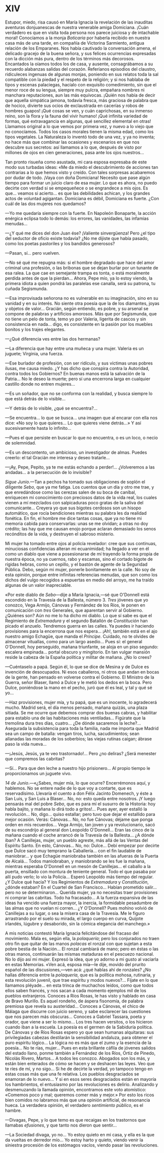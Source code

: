 # XIV

Estupor, miedo, risa causó en María Ignacia la revelación de las inauditas
aventuras donjuanescas de nuestra venerable amiga Domiciana. ¡Cuán verdadero es
que en visita toda persona nos parece juiciosa y de intachable moral!
Conocíamos a la monja *Boticaria* por haberla recibido en nuestra casa más de
una tarde, en compañía de Victorina Sarmiento, antigua relación de los
Emparanes. Nos había cautivado la conversación amena, el delicado gracejo de la
buena señora, y sus felices ocurrencias expresadas con la dicción más pura,
dentro de los términos más decorosos. Encantados la oíamos todos los de casa,
y ausente, consagrábamos a su recuerdo alabanzas salidas del corazón.
Referíanos episodios del claustro, ridiculeces ingenuas de algunas monjas,
poniendo en sus relatos toda la sal compatible con la piedad y el respeto de la
religión; y si nos hablaba de tipos y escenas palaciegas, hacíalo con exquisito
comedimiento, sin que el menor roce de su lengua, siempre muy pulcra, empañara
nombres ni manchara reputaciones, aun las más equívocas. ¡Quién nos había de
decir que aquella simpática jamona, todavía fresca, más graciosa de palabra que
de hocico, divierte sus ocios de exclaustrada en cacerías y robos de hombres
guapos! ¡Qué cosas se ven, y cuán caprichosas, en su inmenso reino, son la
flora y la fauna del vivir humano! ¡Qué infinita variedad de formas, qué
extravagancia en algunas, qué sencillez elemental en otras! Llamamos original
a lo que vemos por primera vez, y nuevo a lo viejo que no conocíamos. Todos los
casos morales tienen la misma edad, como los tipos vegetales. La Naturaleza lo
inventó todo de una vez, y ya no inventa; no hace más que combinar las
ocasiones y escenarios en que nos descubre sus secretos: así llamamos a lo que,
después de visto por millones de ojos en cien generaciones, pasa ante los ojos
nuestros...

Tan pronto risueña como asustada, mi cara esposa expresaba de este modo sus
turbadas ideas: «Me da miedo el descubrimiento de acciones tan contrarias a lo
que hemos visto y creído. Con tales sorpresas acabaremos por dudar de todo.
¡Vaya con doña Domiciana! Necesito que pase algún tiempo para formar un juicio
claro de esa mujer. Lo que es ahora, no puedo decirte con verdad si se
empequeñece o se engrandece a mis ojos. Es que... veamos si acierto... es que
las debilidades achican, y los grandes actos de voluntad agigantan. Domiciana
es débil, Domiciana es fuerte. ¿Con cuál de las dos mujeres nos quedamos?

—Yo me quedaría siempre con la fuerte. En Napoleón Bonaparte, la acción
enérgica eclipsa todo lo demás: los errores, las vanidades, las infamias
menudas...

—¿Y qué me dices del don Juan ése? ¡Valiente sinvergüenza! Pero ¿el tipo del
seductor de oficio existe todavía? ¿No me dijiste que había pasado, como los
poetas pastoriles y los bandidos generosos?

—Pasan, sí... pero vuelven.

—No sé qué me repugna más: si el hombre degradado que hace del amor criminal
una profesión, o las bribonas que se dejan burlar por un tunante de esa ralea.
La que cae en semejante trampa es tonta, o está moralmente perdida antes de que
la pierdan... Ahora, Pepe mío, ya lo estoy viendo, la primera idiota a quien
pondrá las paralelas ese canalla, será su patrona, tu cuñada Segismunda.

—Esa improvisada señorona no es vulnerable en su imaginación, sino en su
vanidad y en su interés. No siente otra poesía que la de los diamantes, joyas
y objetos de valor... Gracián, según entiendo, es pobre, y su arsenal se
compone de palabras y artificios amorosos. Más que por Segismunda, que no tiene
un pelo de tonta, temo yo por Valeria, ligerita de cascos y sin consistencia en
nada... digo, es consistente en la pasión por los muebles bonitos y los trajes
elegantes.

—¿Qué diferencia ves entre las dos hermanas?

—La diferencia que hay entre una muñeca y una mujer. Valeria es un juguete;
Virginia, una fuerza.

—Ese burlador de profesión, con ser ridículo, y sus víctimas unas pobres
ilusas, me causa miedo. ¿Y has dicho que conspira contra la Autoridad, contra
todos los Gobiernos? En buenas manos está la salvación de la Patria... No le
deseo la muerte; pero sí una encerrona larga en cualquier castillo donde no
entren mujeres...

—Es un soñador, que no se conforma con la realidad, y busca siempre lo que está
detrás de lo visible...

—Y detrás de lo visible, ¿qué se encuentra?...

—Se encuentra... lo que se busca... una imagen que al encarar con ella nos
dice: «No soy lo que quieres... Lo que quieres viene detrás...» Y así
sucesivamente hasta lo infinito...

—Pues el que persiste en buscar lo que no encuentra, o es un loco, o necio de
solemnidad.

—Es un descontento, un ambicioso, un investigador de almas. Puedes creerlo: el
tal Gracián me interesa y deseo tratarle...

—¡Ay, Pepe, Pepito, ya te me estás echando a perder!... ¿Volveremos a las
andadas... a la persecución de lo invisible?

*Sigue Junio*.—Tan a pechos ha tomado sus obligaciones de soplón el diligente
*Sebo*, que ya me fatiga. Los cuentos que un día y otro me trae, y que
enredándose como las cerezas salen de su boca de caníbal, enriquecen mi
conocimiento con preciosos datos de la vida real, los cuales vienen a mí
mezclados con salpicaduras poco gratas de la saliva del comunicante... Creyera
yo que sus bigotes cerdosos son un hisopo automático, que rocía bendiciones
mientras su palabra les da realidad fonética. En fin, el hombre me dice tantas
cosas, que ya no tiene mi memoria cabida para conservarlas: unas se me olvidan;
a otras no doy crédito; las hay que me causan enojo porque aclaran demasiado
los senos recónditos de la vida, y destruyen el sabroso misterio.

Mi mujer ha tomado entre ojos al policía revelador: cree que sus continuas,
minuciosas confidencias alteran mi ecuanimidad; ha llegado a ver en él como un
diablo que viene a posesionarse de mí trayendo la forma propia de nuestra
época, no ya cuernos, rabo y escamas, sino el cortado bigote de rígidas hebras,
como un cepillo, y el bastón de agente de la Seguridad Pública. Debo, según mi
mujer, ponerle bonitamente en la calle. No soy de esta opinión, porque entre
infinitas referencias menudas, que son como los dichos del vulgo recogidos
a espuertas en medio del arroyo, me ha traído algunas de un valor inapreciable.

«Por este diablo de *Sebo*—dije a María Ignacia,—sé que O'Donnell está
escondido en la Travesía de la Ballesta, número 3. *Tres* jóvenes que yo
conozco, Vega Armijo, Cánovas y Fernández de los Ríos, le ponen en comunicación
con *tres* Generales, que aparentan servir al Gobierno. ¿Quiénes son? Aún no me
lo ha dicho mi diablo. Lo que sí sabe es que el Regimiento de *Extremadura*
y el segundo Batallón de *Constitución* han picado el anzuelo. Tendremos guerra
en las calles. Ya puedes ir haciendo provisiones para la encerrona que nos
espera... ¡Ah!, también está en el ajo nuestro amigo Echagüe, que manda el
*Príncipe*. Cuidado, no te olvides de almacenar vituallas, como para un largo
asedio... Pues sí: el general O'Donnell, hoy perseguido, mañana triunfante, se
aloja en un piso segundo: escalera empinada... portal obscuro y mingitorio. En
tan vulgar mansión reside la cabeza de la España política y militar de mañana.
¿No lo crees?

—Cuéntaselo a papá. Según él, lo que se dice de Mesina y de Dulce es invención
de desocupados. Ni esos caballeros, ni otros que andan en bocas de la gente,
han pensado en volverse contra el Gobierno. El Ministro de la Guerra, señor
Blaser, llamó a Dulce y le metió los dedos en la boca. Pero Dulce, poniéndose
la mano en el pecho, juró que él es leal, y tal y qué sé yo...

—Haz provisiones, mujer mía, y tu papá, que es un inocente, lo agradecerá
mucho. Madrid será, el día menos pensado, mañana quizás, una plaza sitiada. Se
me ocurre que debemos comprar dos buenas cabras, y habilitar para establo una
de las habitaciones más ventiladas... Figúrate que la tremolina dura tres días,
cuatro... ¿De dónde sacaremos la leche?... Asegurada la subsistencia para toda
la familia, nada me importa que Madrid sea un campo de batalla: vengan tiros,
lucha, sacudimientos; sean allanadas las moradas de los soberbios; las viejas
rutinas caigan; ábrase paso la vida nueva...

—¡Jesús, Jesús, ya te veo trastornado!... Pero ¿no deliras? ¿Será menester que
compremos las cabritas?

—Sí... Para que den leche a nuestro hijo prisionero... Al propio tiempo le
proporcionamos un juguete vivo.

*14 de Junio*.—«¿Sabes, mujer mía, lo que ocurre? Encerrémonos aquí,
y hablemos. No se entere nadie de lo que voy a contarte, que es reservadísimo.
Llevaría el cuento a don Félix Jacinto Domenech, y éste a San Luis, y San Luis
a Blaser... No, no: esto queda entre nosotros. ¡Y luego pensarás mal del pobre
*Sebo*, que es para mí el susurro de la Historia: hoy habla bajito, y mañana lo
dirá todo a gritos!... Pues ayer, ayer estalló la revolución... No, digo...
quiso estallar; pero tuvo que dejar el estallido para mejor ocasión. Verás:
Cánovas... No, no fue Cánovas; déjame que ponga orden en mis recuerdos... Vega
Armijo, tan joven y ya revolucionario, sacó de su escondrijo al general don
Leopoldo O'Donnell... Eran las cinco de la mañana cuando el coche arrancó de la
Travesía de la Ballesta... ¿A dónde iban? A Canillejas, mujer, un pueblo
agreste, más allá de las Ventas del Espíritu Santo. En esto, Cánovas... No, no:
Dulce... Debí empezar por decirte que Dulce sacó muy temprano la Caballería...
con el fin laudable de maniobrar... y que Echagüe maniobraba también en las
afueras de la Puerta de Alcalá... Todos maniobraban, y maniobrando se les fue
la mañana, mientras esperaba O'Donnell en un mesón de Canillejas... el caballo
a la puerta, ensillado con montura de teniente general. Todo el que pasaba por
allí pudo verlo; lo vio la Policía... Esperó Leopoldo más tiempo del regular.
¿Y Dulce qué hacía? Y los Regimientos de *Extremadura* y *Constitución*, ¿dónde
estaban? En el Cuartel de San Francisco... Habían prometido salir... pero no se
determinaron... Querida mujer, ya no necesitas traer provisiones ni comprar las
cabritas. Todo ha fracasado... A la fuerza expansiva de las ideas ha vencido
una fuerza mayor, la inercia, la formidable pesadumbre de las almas que no
vuelan ni corren... ¿Y O'Donnell? Pues mohíno volvió de Canillejas a su lugar,
o sea la mísera casa de la Travesía. Me le figuro arrastrando por el suelo su
mirada, el largo cuerpo en curva, Quijote irlandés, lúgubre y desaborido, sin
la cómica elegancia del manchego.»

A mis noticias contestó María Ignacia felicitándose del fracaso del movimiento.
Mala es, según ella, la *polaquería*; pero los conjurados no traen otro fin que
quitar de las manos *polacas* el ronzal con que sujetan a esta pobre bestia de
la Nación... El ronzal cambiará de mano; pero en éstas o las otras manos,
continuarán las mismas mataduras en el pescuezo nacional. No lo dijo así mi
mujer. Expresó la idea, que yo adorno a mi gusto al vaciarla en estas Memorias.
«Ven acá, esposa mía—le dije, movido del prurito español de las
discusiones,—ven acá: ¿qué hablas ahí de ronzales? ¿No hallas diferencia entre
la *polaquería*, que es la política mohosa, rutinaria, y esta revolución
juvenil, que trae espíritu y modos nuevos?... Fíjate en lo que llamamos
pléyade... en esta trinca de muchachos leídos, como que todos ellos saben
francés, y nos sacan a cada momento ejemplos mil de los pueblos extranjeros.
Conoces a Ríos Rosas, le has visto y hablado en casa de Bravo Murillo. Es aquel
rondeño, de áspera fisonomía, de palabra premiosa que revela su austeridad...
Conoces a Cánovas, el chico de Málaga que discurre con juicio sereno, y sabe
esclarecer las cuestiones que nos parecen más obscuras... Conoces a Gabriel
Tassara, poeta y orador, que viene a ser lo mismo... Los tres hacen versitos,
o los hicieron cuando iban a la escuela. La poesía es el germen de la Sabiduría
política. De Cánovas y de Ríos Rosas espero yo que sean humanas alquitaras: sus
privilegiadas cabezas destilarán la sensibilidad andaluza, para obtener el puro
espíritu lógico... La lógica no es más que el zumo y la esencia de la poesía...
No te rías, mujer... Pues en esta brillante cáfila de jóvenes salidos del
estado llano, ponme también a Fernández de los Ríos, Ortiz de Pinedo, Nicolás
Rivero, Martos... A todos les conozco. Abogados son los más, y están bien
enterados de cómo se hacen y se deshacen las leyes. Veo que te ríes de mí, y no
sigo... Si he de decirte la verdad, yo tampoco tengo en estas cosas más que una
fe relativa. Los pueblos desgraciados se enamoran de lo nuevo... Y si en esos
seres desgraciados están en mayoría los hambrientos, el entusiasmo por las
revoluciones es delirio. Analizando y desmenuzando la llamada opinión,
encontramos este voto atomístico: «Comemos poco y mal; queremos comer más
y mejor.» Por esto los ricos bien comidos no labramos más que una opinión
artificial, de resonancia hueca. La verdadera opinión, el verdadero
*sentimiento público*, es el hambre.

—Divagas, Pepe, y lo que temo es que recaigas en los trastornos que llamabas
*efusiones*, y que tanto nos dieron que sentir...

—La Sociedad divaga, yo no... Yo estoy quieto en mi casa, y ella es la que da
vueltas en derredor mío... Yo estoy harto y quieto, viendo venir la siniestra
procesión de los estómagos vacíos, viendo pasar las revoluciones.
